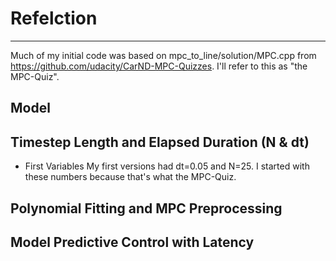 # Refelction
---

Much of my initial code was based on mpc_to_line/solution/MPC.cpp from https://github.com/udacity/CarND-MPC-Quizzes.
I'll refer to this as "the MPC-Quiz".

## Model

## Timestep Length and Elapsed Duration (N & dt)

* First Variables
My first versions had dt=0.05 and N=25. I started with these numbers because that's what the MPC-Quiz.

## Polynomial Fitting and MPC Preprocessing

## Model Predictive Control with Latency

